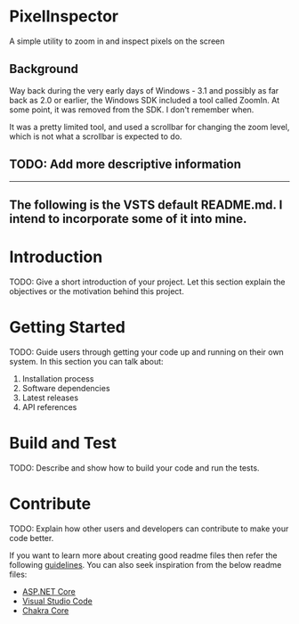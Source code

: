 # PixelInspector
A simple utility to zoom in and inspect pixels on the screen

## Background
Way back during the very early days of Windows - 3.1 and possibly as far back as 2.0 or earlier, the Windows SDK included a tool called ZoomIn. At some point, it was removed from the SDK. I don't remember when.

It was a pretty limited tool, and used a scrollbar for changing the zoom level, which is not what a scrollbar is expected to do.

## TODO: Add more descriptive information

---
The following is the VSTS default README.md. I intend to incorporate some of it into mine.
---

# Introduction 
TODO: Give a short introduction of your project. Let this section explain the objectives or the motivation behind this project. 

# Getting Started
TODO: Guide users through getting your code up and running on their own system. In this section you can talk about:
1.	Installation process
2.	Software dependencies
3.	Latest releases
4.	API references

# Build and Test
TODO: Describe and show how to build your code and run the tests. 

# Contribute
TODO: Explain how other users and developers can contribute to make your code better. 

If you want to learn more about creating good readme files then refer the following [guidelines](https://www.visualstudio.com/en-us/docs/git/create-a-readme). You can also seek inspiration from the below readme files:
- [ASP.NET Core](https://github.com/aspnet/Home)
- [Visual Studio Code](https://github.com/Microsoft/vscode)
- [Chakra Core](https://github.com/Microsoft/ChakraCore)